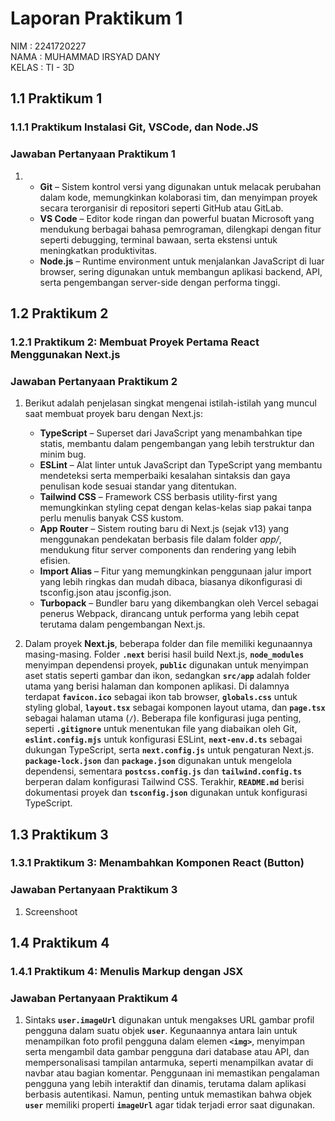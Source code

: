 # Laporan Praktikum 1

NIM : 2241720227 \
NAMA : MUHAMMAD IRSYAD DANY \
KELAS : TI - 3D

## 1.1 Praktikum 1

### 1.1.1 Praktikum Instalasi Git, VSCode, dan Node.JS

### Jawaban Pertanyaan Praktikum 1

1. - **Git** – Sistem kontrol versi yang digunakan untuk melacak perubahan dalam kode, memungkinkan kolaborasi tim, dan menyimpan proyek secara terorganisir di repositori seperti GitHub atau GitLab.
   - **VS Code** – Editor kode ringan dan powerful buatan Microsoft yang mendukung berbagai bahasa pemrograman, dilengkapi dengan fitur seperti debugging, terminal bawaan, serta ekstensi untuk meningkatkan produktivitas.
   - **Node.js** – Runtime environment untuk menjalankan JavaScript di luar browser, sering digunakan untuk membangun aplikasi backend, API, serta pengembangan server-side dengan performa tinggi.

## 1.2 Praktikum 2

### 1.2.1 Praktikum 2: Membuat Proyek Pertama React Menggunakan Next.js

### Jawaban Pertanyaan Praktikum 2

1. Berikut adalah penjelasan singkat mengenai istilah-istilah yang muncul saat membuat proyek baru dengan Next.js:

   - **TypeScript** – Superset dari JavaScript yang menambahkan tipe statis, membantu dalam pengembangan yang lebih terstruktur dan minim bug.
   - **ESLint** – Alat linter untuk JavaScript dan TypeScript yang membantu mendeteksi serta memperbaiki kesalahan sintaksis dan gaya penulisan kode sesuai standar yang ditentukan.
   - **Tailwind CSS** – Framework CSS berbasis utility-first yang memungkinkan styling cepat dengan kelas-kelas siap pakai tanpa perlu menulis banyak CSS kustom.
   - **App Router** – Sistem routing baru di Next.js (sejak v13) yang menggunakan pendekatan berbasis file dalam folder _app/_, mendukung fitur server components dan rendering yang lebih efisien.
   - **Import Alias** – Fitur yang memungkinkan penggunaan jalur import yang lebih ringkas dan mudah dibaca, biasanya dikonfigurasi di tsconfig.json atau jsconfig.json.
   - **Turbopack** – Bundler baru yang dikembangkan oleh Vercel sebagai penerus Webpack, dirancang untuk performa yang lebih cepat terutama dalam pengembangan Next.js.

2. Dalam proyek **Next.js**, beberapa folder dan file memiliki kegunaannya masing-masing. Folder **`.next`** berisi hasil build Next.js, **`node_modules`** menyimpan dependensi proyek, **`public`** digunakan untuk menyimpan aset statis seperti gambar dan ikon, sedangkan **`src/app`** adalah folder utama yang berisi halaman dan komponen aplikasi. Di dalamnya terdapat **`favicon.ico`** sebagai ikon tab browser, **`globals.css`** untuk styling global, **`layout.tsx`** sebagai komponen layout utama, dan **`page.tsx`** sebagai halaman utama (`/`). Beberapa file konfigurasi juga penting, seperti **`.gitignore`** untuk menentukan file yang diabaikan oleh Git, **`eslint.config.mjs`** untuk konfigurasi ESLint, **`next-env.d.ts`** sebagai dukungan TypeScript, serta **`next.config.js`** untuk pengaturan Next.js. **`package-lock.json`** dan **`package.json`** digunakan untuk mengelola dependensi, sementara **`postcss.config.js`** dan **`tailwind.config.ts`** berperan dalam konfigurasi Tailwind CSS. Terakhir, **`README.md`** berisi dokumentasi proyek dan **`tsconfig.json`** digunakan untuk konfigurasi TypeScript.

## 1.3 Praktikum 3

### 1.3.1 Praktikum 3: Menambahkan Komponen React (Button)

### Jawaban Pertanyaan Praktikum 3

1. Screenshoot

## 1.4 Praktikum 4

### 1.4.1 Praktikum 4: Menulis Markup dengan JSX

### Jawaban Pertanyaan Praktikum 4

1. Sintaks **`user.imageUrl`** digunakan untuk mengakses URL gambar profil pengguna dalam suatu objek **`user`**. Kegunaannya antara lain untuk menampilkan foto profil pengguna dalam elemen **`<img>`**, menyimpan serta mengambil data gambar pengguna dari database atau API, dan mempersonalisasi tampilan antarmuka, seperti menampilkan avatar di navbar atau bagian komentar. Penggunaan ini memastikan pengalaman pengguna yang lebih interaktif dan dinamis, terutama dalam aplikasi berbasis autentikasi. Namun, penting untuk memastikan bahwa objek **`user`** memiliki properti **`imageUrl`** agar tidak terjadi error saat digunakan.
